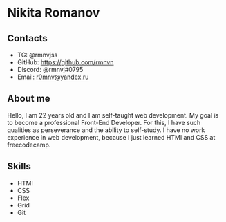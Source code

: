 # Nikita Romanov #
## Contacts ##
* TG: @rmnvjss
* GitHub: <https://github.com/rmnvn>
* Discord: @rmnvj#0795
* Email: r0mnv@yandex.ru
## About me ##
Hello, I am 22 years old and I am self-taught web development. My goal is to become a professional Front-End Developer. For this, I have such qualities as perseverance and the ability to self-study. I have no work experience in web development, because I just learned HTMl and CSS at freecodecamp.
## Skills ## 
* HTMl
* CSS
* Flex
* Grid 
* Git